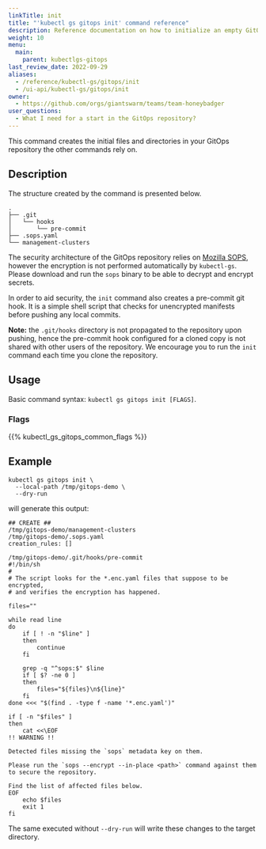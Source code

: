 ```yaml
---
linkTitle: init
title: "'kubectl gs gitops init' command reference"
description: Reference documentation on how to initialize an empty GitOps repository, so that it can be used with the `kubectl-gs` plugin.
weight: 10
menu:
  main:
    parent: kubectlgs-gitops
last_review_date: 2022-09-29
aliases:
  - /reference/kubectl-gs/gitops/init
  - /ui-api/kubectl-gs/gitops/init
owner:
  - https://github.com/orgs/giantswarm/teams/team-honeybadger
user_questions:
  - What I need for a start in the GitOps repository?
---
```


This command creates the initial files and directories in your GitOps repository the other commands rely on.

## Description

The structure created by the command is presented below.

```nohighlight
.
├── .git
│   └── hooks
│       └── pre-commit
├── .sops.yaml
└── management-clusters
```

The security architecture of the GitOps repository relies on [Mozilla SOPS](https://github.com/mozilla/sops),
however the encryption is not performed automatically by `kubectl-gs`. Please download and run the `sops`
binary to be able to decrypt and encrypt secrets.

In order to aid security, the `init` command also creates a pre-commit git hook. It is a simple shell script that
checks for unencrypted manifests before pushing any local commits.

**Note:** the `.git/hooks` directory is not propagated to the repository upon pushing, hence the pre-commit
hook configured for a cloned copy is not shared with other users of the repository. We encourage you to run
the `init` command each time you clone the repository.

## Usage

Basic command syntax: `kubectl gs gitops init [FLAGS]`.

### Flags

{{% kubectl_gs_gitops_common_flags %}}

## Example

```nohighlight
kubectl gs gitops init \
  --local-path /tmp/gitops-demo \
  --dry-run
```

will generate this output:

```nohighlight
## CREATE ##
/tmp/gitops-demo/management-clusters
/tmp/gitops-demo/.sops.yaml
creation_rules: []

/tmp/gitops-demo/.git/hooks/pre-commit
#!/bin/sh
#
# The script looks for the *.enc.yaml files that suppose to be encrypted,
# and verifies the encryption has happened.

files=""

while read line
do
	if [ ! -n "$line" ]
	then
		continue
	fi

	grep -q "^sops:$" $line
	if [ $? -ne 0 ]
	then
		files="${files}\n${line}"
	fi
done <<< "$(find . -type f -name '*.enc.yaml')"

if [ -n "$files" ]
then
	cat <<\EOF
!! WARNING !!

Detected files missing the `sops` metadata key on them.

Please run the `sops --encrypt --in-place <path>` command against them to secure the repository.

Find the list of affected files below.
EOF
	echo $files
	exit 1
fi
```

The same executed without `--dry-run` will write these changes to the target directory.
